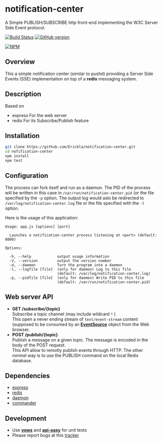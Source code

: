# notification-center

A Simple PUBLISH/SUBSCRIBE http front-end implementing the W3C Server Side Event protocol.

[![Build Status](https://travis-ci.org/Ericbla/notification-center.png?branch=master)](https://travis-ci.org/Ericbla/notification-center)
[![GitHub version](https://badge.fury.io/gh/Ericbla%2Fnotification-center.png)](http://badge.fury.io/gh/Ericbla%2Fnotification-center)

[![NPM](https://nodei.co/npm/notification-center.png?downloads=true)](https://nodei.co/npm/notification-center/)

## Overview ##
This a simple notification center (similar to pushd) providing a Server Side Events
(SSE) implementation on top of a **redis** messaging system.

## Description ##
Based on
  - express     For the web server
  - redis       For its Subscribe/Publish feature

## Installation ##

```bash
git clone https://github.com/Ericbla/notification-center.git
cd nofification-center
npm install
npm test
```

## Configuration ##
The process can fork itself and run as a daemon. The PID of the process will be
written in this case in `/var/run/notification-center.pid` (or the file
specified by the `-p` option. The output log would aslo be redirected to
`/var/log/notification-center.log` file or the file specified with the `-l` option.

Here is the usage of this application:


    Usage: app.js [options] [port]

      Launches a notification-center process listening at <port> (default: 8000)

    Options:

      -h, --help            output usage information
      -V, --version         output the version number
      -d, --daemon          Turn the program into a daemon
      -l, --logfile [file]  (only for daemon) Log to this file
                            (default: /var/log/notification-center.log)
      -p, --pidfile [file]  (only for daemon) Write PID to this file
                            (default: /var/run/notification-center.pid)



## Web server API ##
- **GET /subscribe/{topic}**  
    Subscribe a topic channel (may include wildcard `*` )  
    This open a never ending stream of `text/event-stream` content (supposed
    to be consumed by an [**EventSource**](http://www.w3.org/TR/2012/WD-eventsource-20120426/) object from the Web browser. 
- **POST /publish/{topic}**  
    Publish a message on a given topic. 
    The message is encoded in the body of the POST request.   
    This API allow to remotly publish events through HTTP. The other *normal*
    way is to use the PUBLISH command on the local Redis database.
  

## Dependencies ##
- [express](http://expressjs.com/)
- [redis](https://github.com/mranney/node_redis)
- [daemon](https://github.com/indexzero/daemon.node)
- [commander](https://github.com/visionmedia/commander.js)

## Development ##
- Use [**vows**](http://vowsjs.org/) and [**api-easy**](https://github.com/flatiron/api-easy) for unit tests
- Please report bugs at this [tracker](https://github.com/Ericbla/notification-center/issues)

